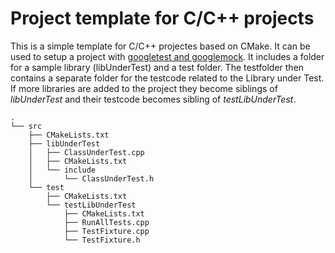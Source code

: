 # Project template for C/C++ projects

This is a simple template for C/C++ projectes based on CMake. It can be used to setup a project with 
[googletest and googlemock](https://github.com/google/googletest). It includes a folder for a sample
library (libUnderTest) and a test folder. The testfolder then contains a separate folder for the
testcode related to the Library under Test. If more libraries are added to the project they become
siblings of *libUnderTest* and their testcode becomes sibling of *testLibUnderTest*.


```
.
└── src
    ├── CMakeLists.txt
    ├── libUnderTest
    │   ├── ClassUnderTest.cpp
    │   ├── CMakeLists.txt
    │   └── include
    │       └── ClassUnderTest.h
    └── test
        ├── CMakeLists.txt
        └── testLibUnderTest
            ├── CMakeLists.txt
            ├── RunAllTests.cpp
            ├── TestFixture.cpp
            └── TestFixture.h
```
